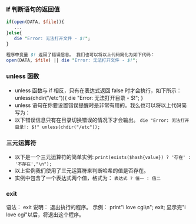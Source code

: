 ### if 判断语句的返回值

```perl
if(open(DATA, $file)){
   ...
}else{
   die "Error: 无法打开文件 - $!";
}

程序中变量 $! 返回了错误信息。 我们也可以将以上代码简化为如下代码：
open(DATA, $file) || die "Error: 无法打开文件 - $!";
```


### unless 函数
+ unless 函数与 if 相反，只有在表达式返回 false 时才会执行，如下所示：
unless(chdir("/etc")){
   die "Error: 无法打开目录 - $!";
}
+ unless 语句在你要设置错误提醒时是非常有用的。我么也可以将以上代码简写为：
+ 以下错误信息只有在目录切换错误的情况下才会输出。
`die "Error: 无法打开目录!: $!" unless(chdir("/etc"));`


### 三元运算符
+ 以下是一个三元运算符的简单实例:
`print(exists($hash{value}) ? '存在' : '不存在',"\n");`
+ 以上实例我们使用了三元运算符来判断哈希的值是否存在。
+ 实例中包含了一个表达式两个值，格式为：
`表达式 ? 值一 : 值二`



### exit
语法： exit
说明： 退出执行的程序。
示例： print"i love cgi\n"; exit; 
      显示完"i love cgi"以后，将退出这个程序。
